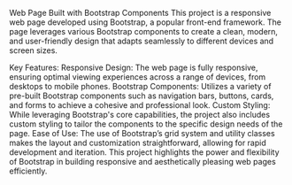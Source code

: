 Web Page Built with Bootstrap Components
This project is a responsive web page developed using Bootstrap, a popular front-end framework. The page leverages various Bootstrap components to create a clean, modern, and user-friendly design that adapts seamlessly to different devices and screen sizes.

Key Features:
Responsive Design: The web page is fully responsive, ensuring optimal viewing experiences across a range of devices, from desktops to mobile phones.
Bootstrap Components: Utilizes a variety of pre-built Bootstrap components such as navigation bars, buttons, cards, and forms to achieve a cohesive and professional look.
Custom Styling: While leveraging Bootstrap's core capabilities, the project also includes custom styling to tailor the components to the specific design needs of the page.
Ease of Use: The use of Bootstrap’s grid system and utility classes makes the layout and customization straightforward, allowing for rapid development and iteration.
This project highlights the power and flexibility of Bootstrap in building responsive and aesthetically pleasing web pages efficiently.
